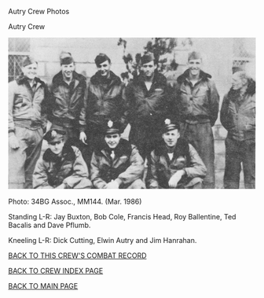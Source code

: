 
Autry Crew Photos






 




Autry Crew  
  

![](Autry.jpg)  

Photo: 34BG Assoc., MM144. (Mar. 1986\)  

Standing L-R: Jay Buxton, Bob Cole, Francis Head, Roy Ballentine, Ted Bacalis and Dave Pflumb.  

Kneeling L-R: Dick Cutting, Elwin Autry and Jim Hanrahan.  

  

[BACK TO THIS CREW'S COMBAT RECORD](crews/Autry.md)  

[BACK TO CREW INDEX PAGE](000crews.md)  

[BACK TO MAIN PAGE](index.html)


